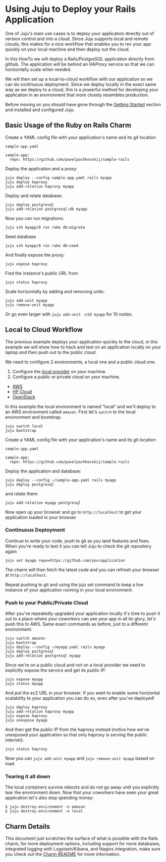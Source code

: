 #  Using Juju to Deploy your Rails Application

One of Juju's main use cases is to deploy your application directly out of
version control and into a cloud. Since Juju supports local and remote clouds,
this makes for a nice workflow that enables you to rev your app quickly on your
local machine and then deploy out the cloud.

In this HowTo we will deploy a Rails/PostgreSQL application directly from
github. The application will be behind an HAProxy service so that we can
horizontally scale when needed.

We will then set up a local-to-cloud workflow with our application so we can do
continuous deployment. Since we deploy locally in the exact same way as we
deploy to a cloud, this is a powerful method for developing your application in
an environment that more closely resembles production.

Before moving on you should have gone through the [Getting
Started](getting-started.html) section and
installed and configured Juju.

##  Basic Usage of the Ruby on Rails Charm

Create a YAML config file with your application's name and its git location

`sample-app.yaml`

    sample-app:
      repo: https://github.com/pavelpachkovskij/sample-rails

Deploy the application and a proxy:

    juju deploy --config sample-app.yaml rails myapp
    juju deploy haproxy
    juju add-relation haproxy myapp

Deploy and relate database:

    juju deploy postgresql
    juju add-relation postgresql:db myapp

Now you can run migrations:

    juju ssh myapp/0 run rake db:migrate

Seed database

    juju ssh myapp/0 run rake db:seed

And finally expose the proxy:

    juju expose haproxy

Find the instance's public URL from

    juju status haproxy

Scale horizontally by adding and removing units:

    juju add-unit myapp
    juju remove-unit myapp

Or go even larger with `juju add-unit -n10 myapp` for 10 nodes.

##  Local to Cloud Workflow

The previous example deploys your application quickly to the cloud, in this
example we will show how to hack and test on an application locally on your
laptop and then push out to the public cloud.

We need to configure 2 environments, a local one and a public cloud one.

1. Configure the [local provider](./config-local.html) on your machine.
1. Configure a public or private cloud on your machine.
  - [AWS](./config-aws.html)
  - [HP Cloud](./config-hpcloud.html)
  - [OpenStack](./config-openstack.html)

In this example the local environment is named "local" and we'll deploy to an
AWS environment called `amazon`. First let's `switch` to the local environment
and bootstrap.

    juju switch local
    juju bootstrap

Create a YAML config file with your application's name and its git location

`sample-app.yaml`

    sample-app:
      repo: https://github.com/pavelpachkovskij/sample-rails

Deploy the application and database:

    juju deploy --config ~/sample-app.yaml rails myapp
    juju deploy postgresql

and relate them:

    juju add-relation myapp postgresql

Now open up your browser and go to `http://localhost` to get your application
loaded in your browser.

###  Continuous Deployment

Continue to write your code, push to git as you land features and fixes. When
you're ready to test it you can tell Juju to check the git repository again:

    juju set myapp repo=https://github.com/yourapplication

The charm will then fetch the latest code and you can refresh your browser at
`http://localhost`.

Repeat pushing to git and using the juju set command to keep a live instance of
your application running in your local environment.

###  Push to your Public/Private Cloud

After you've repeatedly upgraded your application locally it's time to push it
out to a place where your coworkers can see your app in all its glory, let's
push this to AWS. Same exact commands as before, just to a different
environment:

    juju switch amazon
    juju bootstrap
    juju deploy --config ~/myapp.yaml rails myapp
    juju deploy postgresql
    juju add-relation postgresql myapp

Since we're on a public cloud and not on a local provider we need to explicitly
expose the service and get its public IP:

    juju expose myapp
    juju status myapp

And put the ec2 URL in your browser. If you want to enable some horizontal
scalability to your application you can do so, even after you've deployed!

    juju deploy haproxy
    juju add-relation haproxy myapp
    juju expose haproxy
    juju unexpose myapp

And then get the public IP from the haproxy instead (notice how we've unexposed
your application so that only haproxy is serving the public internet):

    juju status haproxy

Now you can `juju add-unit myapp` and `juju remove-unit myapp` based on load.

###  Tearing it all down

The local containers survive reboots and do not go away until you explicitly
tear the environment down. Now that your coworkers have seen your great
application let's also stop spending money:

    $ juju destroy-environment -e amazon
    $ juju destroy-environment -e local

##  Charm Details

This document just scratches the surface of what is possible with the Rails
charm, for more deployment options, including support for more databases,
integrated logging with Logstash/Kibana, and Nagios integration, make sure you
check out the [Charm README](https://jujucharms.com/precise/rails-HEAD/) for
more information.
